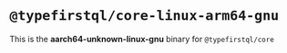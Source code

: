 # `@typefirstql/core-linux-arm64-gnu`

This is the **aarch64-unknown-linux-gnu** binary for `@typefirstql/core`
